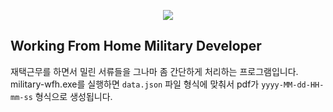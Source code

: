 <p align="center"><img src="https://img.shields.io/badge/Core-%3E%3D%203.1-brightgreen.svg?style=flat-square&logo=%2Enet"/></p>

## Working From Home Military Developer
재택근무를 하면서 밀린 서류들을 그나마 좀 간단하게 처리하는 프로그램입니다. military-wfh.exe를 실행하면 `data.json` 파일 형식에 맞춰서 pdf가 `yyyy-MM-dd-HH-mm-ss` 형식으로 생성됩니다.
